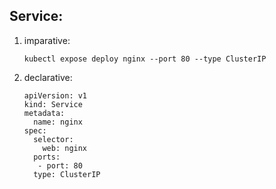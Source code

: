 ## Service: 
   1. imparative: 
      ```
      kubectl expose deploy nginx --port 80 --type ClusterIP 
      ```  
   2. declarative: 
      ```
      apiVersion: v1
      kind: Service
      metadata: 
        name: nginx 
      spec: 
        selector: 
          web: nginx 
        ports: 
         - port: 80 
        type: ClusterIP
      ```